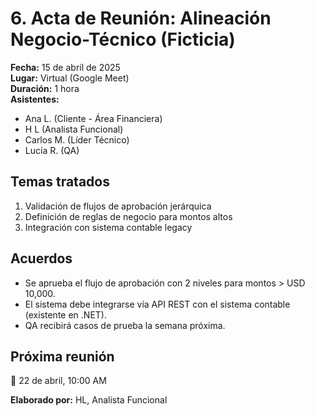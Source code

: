 # 6. Acta de Reunión: Alineación Negocio-Técnico (Ficticia)

**Fecha:** 15 de abril de 2025  
**Lugar:** Virtual (Google Meet)  
**Duración:** 1 hora  
**Asistentes:**  
- Ana L. (Cliente - Área Financiera)  
- H L (Analista Funcional)  
- Carlos M. (Líder Técnico)  
- Lucía R. (QA)

## Temas tratados
1. Validación de flujos de aprobación jerárquica
2. Definición de reglas de negocio para montos altos
3. Integración con sistema contable legacy

## Acuerdos
- Se aprueba el flujo de aprobación con 2 niveles para montos > USD 10,000.
- El sistema debe integrarse vía API REST con el sistema contable (existente en .NET).
- QA recibirá casos de prueba la semana próxima.

## Próxima reunión
📅 22 de abril, 10:00 AM

**Elaborado por:** HL, Analista Funcional
